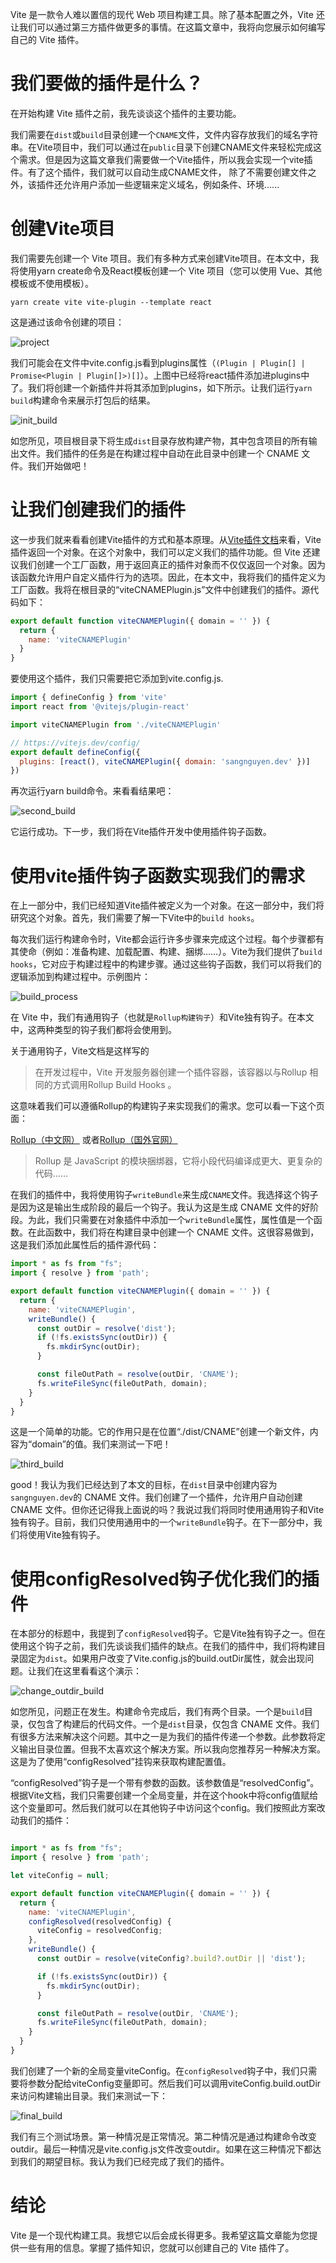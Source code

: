 Vite 是一款令人难以置信的现代 Web 项目构建工具。除了基本配置之外，Vite 还让我们可以通过第三方插件做更多的事情。在这篇文章中，我将向您展示如何编写自己的 Vite 插件。

# 我们要做的插件是什么？

在开始构建 Vite 插件之前，我先谈谈这个插件的主要功能。

我们需要在`dist`或`build`目录创建一个`CNAME`文件，文件内容存放我们的域名字符串。在Vite项目中，我们可以通过在`public`目录下创建CNAME文件来轻松完成这个需求。但是因为这篇文章我们需要做一个Vite插件，所以我会实现一个vite插件。有了这个插件，我们就可以自动生成CNAME文件， 除了不需要创建文件之外，该插件还允许用户添加一些逻辑来定义域名，例如条件、环境......

# 创建Vite项目

我们需要先创建一个 Vite 项目。我们有多种方式来创建Vite项目。在本文中，我将使用yarn create命令及React模板创建一个 Vite 项目（您可以使用 Vue、其他模板或不使用模板）。

```
yarn create vite vite-plugin --template react
```
这是通过该命令创建的项目：

![project](static/project.png)

我们可能会在文件中vite.config.js看到plugins属性（`(Plugin | Plugin[] | Promise<Plugin | Plugin[]>)[]`）。上图中已经将react插件添加进plugins中了。我们将创建一个新插件并将其添加到plugins，如下所示。让我们运行`yarn build`构建命令来展示打包后的结果。

![init_build](static/init_build.png)


如您所见，项目根目录下将生成`dist`目录存放构建产物，其中包含项目的所有输出文件。我们插件的任务是在构建过程中自动在此目录中创建一个 CNAME 文件。我们开始做吧！

# 让我们创建我们的插件

这一步我们就来看看创建Vite插件的方式和基本原理。从[Vite插件文档](https://cn.vitejs.dev/guide/api-plugin.html)来看，Vite插件返回一个对象。在这个对象中，我们可以定义我们的插件功能。但 Vite 还建议我们创建一个工厂函数，用于返回真正的插件对象而不仅仅返回一个对象。因为该函数允许用户自定义插件行为的选项。因此，在本文中，我将我们的插件定义为工厂函数。我将在根目录的“viteCNAMEPlugin.js”文件中创建我们的插件。源代码如下：

```js
export default function viteCNAMEPlugin({ domain = '' }) {
  return {
    name: 'viteCNAMEPlugin'
  }
}
```

要使用这个插件，我们只需要把它添加到vite.config.js.

```js
import { defineConfig } from 'vite'
import react from '@vitejs/plugin-react'

import viteCNAMEPlugin from './viteCNAMEPlugin'

// https://vitejs.dev/config/
export default defineConfig({
  plugins: [react(), viteCNAMEPlugin({ domain: 'sangnguyen.dev' })]
})
```

再次运行yarn build命令。来看看结果吧：

![second_build](static/second_build.gif)

它运行成功。下一步，我们将在Vite插件开发中使用插件钩子函数。


# 使用vite插件钩子函数实现我们的需求

在上一部分中，我们已经知道Vite插件被定义为一个对象。在这一部分中，我们将研究这个对象。首先，我们需要了解一下Vite中的`build hooks`。

每次我们运行构建命令时，Vite都会运行许多步骤来完成这个过程。每个步骤都有其使命（例如：准备构建、加载配置、构建、捆绑……）。Vite为我们提供了`build hooks`，它对应于构建过程中的构建步骤。通过这些钩子函数，我们可以将我们的逻辑添加到构建过程中。示例图片：

![build_process](static/build_process.png)

在 Vite 中，我们有通用钩子（也就是`Rollup构建钩子`）和Vite独有钩子。在本文中，这两种类型的钩子我们都将会使用到。

关于通用钩子，Vite文档是这样写的

> 在开发过程中，Vite 开发服务器创建一个插件容器，该容器以与Rollup 相同的方式调用Rollup Build Hooks 。

这意味着我们可以遵循Rollup的构建钩子来实现我们的需求。您可以看一下这个页面：

[Rollup（中文网）](https://www.rollupjs.com/) 或者[Rollup（国外官网）](rollupjs.org) 

>Rollup 是 JavaScript 的模块捆绑器，它将小段代码编译成更大、更复杂的代码……


在我们的插件中，我将使用钩子`writeBundle`来生成`CNAME`文件。我选择这个钩子是因为这是输出生成阶段的最后一个钩子。我认为这是生成 CNAME 文件的好阶段。为此，我们只需要在对象插件中添加一个`writeBundle`属性，属性值是一个函数。在此函数中，我们将在构建目录中创建一个 CNAME 文件。这很容易做到，这是我们添加此属性后的插件源代码：

```js
import * as fs from "fs";
import { resolve } from 'path';

export default function viteCNAMEPlugin({ domain = '' }) {
  return {
    name: 'viteCNAMEPlugin',
    writeBundle() {
      const outDir = resolve('dist');
      if (!fs.existsSync(outDir)) {
        fs.mkdirSync(outDir);
      }

      const fileOutPath = resolve(outDir, 'CNAME');
      fs.writeFileSync(fileOutPath, domain);
    }
  }
}
```

这是一个简单的功能。它的作用只是在位置“./dist/CNAME”创建一个新文件，内容为“domain”的值。我们来测试一下吧！

![third_build](static/third_build.gif)

good！我认为我们已经达到了本文的目标，在`dist`目录中创建内容为`sangnguyen.dev`的 CNAME 文件。我们创建了一个插件，允许用户自动创建 CNAME 文件。但你还记得我上面说的吗？我说过我们将同时使用通用钩子和Vite独有钩子。目前，我们只使用通用中的一个`writeBundle`钩子。在下一部分中，我们将使用Vite独有钩子。

# 使用configResolved钩子优化我们的插件

在本部分的标题中，我提到了`configResolved`钩子。它是Vite独有钩子之一。但在使用这个钩子之前，我们先谈谈我们插件的缺点。在我们的插件中，我们将构建目录固定为`dist`。如果用户改变了Vite.config.js的build.outDir属性，就会出现问题。让我们在这里看看这个演示：

![change_outdir_build](static/change_outdir_build.gif)

如您所见，问题正在发生。构建命令完成后，我们有两个目录。一个是`build`目录，仅包含了构建后的代码文件。一个是`dist`目录，仅包含 CNAME 文件。我们有很多方法来解决这个问题。其中之一是为我们的插件传递一个参数。此参数将定义输出目录位置。但我不太喜欢这个解决方案。所以我向您推荐另一种解决方案。这是为了使用“configResolved”挂钩来获取构建配置值。

“configResolved”钩子是一个带有参数的函数。该参数值是“resolvedConfig”。根据Vite文档，我们只需要创建一个全局变量，并在这个hook中将config值赋给这个变量即可。然后我们就可以在其他钩子中访问这个config。我们按照此方案改动我们的插件：

```js

import * as fs from "fs";
import { resolve } from 'path';

let viteConfig = null;

export default function viteCNAMEPlugin({ domain = '' }) {
  return {
    name: 'viteCNAMEPlugin',
    configResolved(resolvedConfig) {
      viteConfig = resolvedConfig;
    },
    writeBundle() {
      const outDir = resolve(viteConfig?.build?.outDir || 'dist');

      if (!fs.existsSync(outDir)) {
        fs.mkdirSync(outDir);
      }

      const fileOutPath = resolve(outDir, 'CNAME');
      fs.writeFileSync(fileOutPath, domain);
    }
  }
}
```

我们创建了一个新的全局变量viteConfig。在`configResolved`钩子中，我们只需要将参数分配给viteConfig变量即可。然后我们可以调用viteConfig.build.outDir来访问构建输出目录。我们来测试一下：

![final_build](static/final_build.gif)

我们有三个测试场景。第一种情况是正常情况。第二种情况是通过构建命令改变outdir。最后一种情况是vite.config.js文件改变outdir。如果在这三种情况下都达到我们的期望目标。我认为我们已经完成了我们的插件。

# 结论

Vite 是一个现代构建工具。我想它以后会成长得更多。我希望这篇文章能为您提供一些有用的信息。掌握了插件知识，您就可以创建自己的 Vite 插件了。
